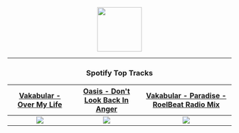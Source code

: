 <p align="center">
  <a href="https://www.tobiasmichael.de">
    <img src="https://tm-website-static.s3.eu-central-1.amazonaws.com/logo.png" width="100" height="100"/>
  </a>
</p>

---

<h3 align="center">Spotify Top Tracks</h3>

[Vakabular - Over My Life](https://open.spotify.com/track/4h84v2RMArVZQsAvDSrzWM)|[Oasis - Don't Look Back In Anger](https://open.spotify.com/track/7ppPZa3TRUSGKaks9wH7VT)|[Vakabular - Paradise - RoelBeat Radio Mix](https://open.spotify.com/track/7bVa1iz2ZWBwgPlZH6wlns)
:---:|:----:|:----:
<img src="https://i.scdn.co/image/ab67616d00001e02f664cd54250fbfcfd2f30cc4"/>|<img src="https://i.scdn.co/image/ab67616d00001e022f2eeee9b405f4d00428d84c"/>|<img src="https://i.scdn.co/image/ab67616d00001e02e242a981a8aa4d6132e14aba"/>
